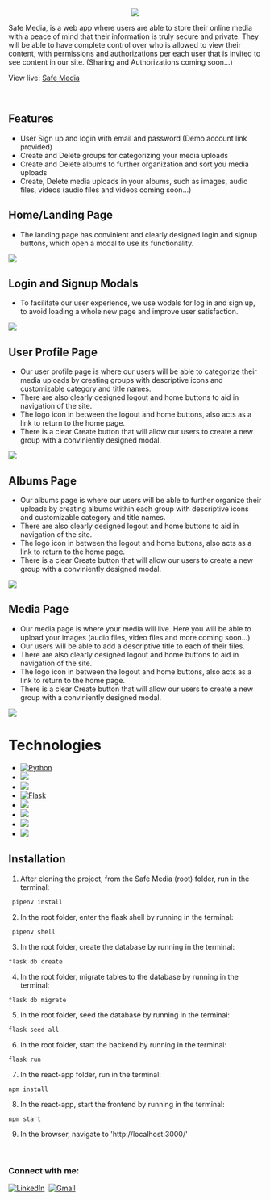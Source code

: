 <br />
<br />

<p align='center'>
  <img src='https://safemedia-capstone.s3.us-east-2.amazonaws.com/Public/safemedia-logo-removebg.png' >
</p>

Safe Media, is a web app where users are able to store their online media with a peace of mind that their information is truly secure and private. They will be able to have complete control over who is allowed to view their content, with permissions and authorizations per each user that is invited to see content in our site. (Sharing and Authorizations coming soon...)

View live: <a href='https://safemedia.herokuapp.com/'>Safe Media</a>

<br />

## Features

-   User Sign up and login with email and password (Demo account link provided)
-   Create and Delete groups for categorizing your media uploads
-   Create and Delete albums to further organization and sort you media uploads
-   Create, Delete media uploads in your albums, such as images, audio files, videos (audio files and videos coming soon...)
    <br />

## Home/Landing Page

- The landing page has convinient and clearly designed login and signup buttons, which open a modal to use its functionality.

<img src='https://safemedia-capstone.s3.us-east-2.amazonaws.com/Public/safemedia-landing-page.png' >
    <br />
    
## Login and Signup Modals

- To facilitate our user experience, we use wodals for log in and sign up, to avoid loading a whole new page and improve user satisfaction.

<img src='https://safemedia-capstone.s3.us-east-2.amazonaws.com/Public/safemedia-login-signup.png' >
    <br />

## User Profile Page

- Our user profile page is where our users will be able to categorize their media uploads by creating groups with descriptive icons and customizable category and title names.
- There are also clearly designed logout and home buttons to aid in navigation of the site.
- The logo icon in between the logout and home buttons, also acts as a link to return to the home page.
- There is a clear Create button that will allow our users to create a new group with a conviniently designed modal.

<img src='https://safemedia-capstone.s3.us-east-2.amazonaws.com/Public/groups-page.png' >
    <br />

## Albums Page

- Our albums page is where our users will be able to further organize their uploads by creating albums within each group with descriptive icons and customizable category and title names.
- There are also clearly designed logout and home buttons to aid in navigation of the site.
- The logo icon in between the logout and home buttons, also acts as a link to return to the home page.
- There is a clear Create button that will allow our users to create a new group with a conviniently designed modal.

<img src='https://safemedia-capstone.s3.us-east-2.amazonaws.com/Public/albums-page.png' >
    <br />
    
## Media Page

- Our media page is where your media will live. Here you will be able to upload your images (audio files, video files and more coming soon...)
- Our users will be able to add a descriptive title to each of their files.
- There are also clearly designed logout and home buttons to aid in navigation of the site.
- The logo icon in between the logout and home buttons, also acts as a link to return to the home page.
- There is a clear Create button that will allow our users to create a new group with a conviniently designed modal.

<img src='https://safemedia-capstone.s3.us-east-2.amazonaws.com/Public/media-page.png' >
    <br />

# Technologies

-   <a href="https://www.python.org/"><img alt="Python" src="https://img.shields.io/badge/-Python-3776AB?style=flat-square&logo=Python&logoColor=white&" /></a>
-   <a href="https://developer.mozilla.org/en-US/docs/Web/CSS"><img src="https://img.shields.io/badge/-CSS3-1572B6?logo=CSS3" /></a>
-   <a href="https://developer.mozilla.org/en-US/docs/Web/HTML"><img src="https://img.shields.io/badge/-HTML5-E34F26?logo=HTML5&logoColor=ffffff" /></a>
-   <a href="https://flask.palletsprojects.com/en/1.1.x/"><img alt="Flask" src="https://img.shields.io/badge/-Flask-000000?style=flat-square&logo=Flask&logoColor=white" /></a>
-   <a href="https://www.postgresql.org/"><img src="https://img.shields.io/badge/-PostgreSQL-336791?logo=PostgreSQL" /></a>
-   <a href="https://reactjs.org/"><img src="https://img.shields.io/badge/-React-61DAFB?logo=React&logoColor=333333" /></a>
-   <a href="https://redux.js.org/"><img src="https://img.shields.io/badge/-Redux-764ABC?logo=Redux" /></a>
-   <a href=https://www.sqlalchemy.org/><img src=https://img.shields.io/badge/-SQLAlchemy-red /></a>
    <br />

## Installation

1. After cloning the project, from the Safe Media (root) folder, run in the terminal:

```
 pipenv install
```

2. In the root folder, enter the flask shell by running in the terminal:

```
 pipenv shell
```

3. In the root folder, create the database by running in the terminal:

```
flask db create
```

4. In the root folder, migrate tables to the database by running in the terminal:

```
flask db migrate
```

5. In the root folder, seed the database by running in the terminal:

```
flask seed all
```

6. In the root folder, start the backend by running in the terminal:

```
flask run
```

7. In the react-app folder, run in the terminal:

```
npm install
```

8. In the react-app, start the frontend by running in the terminal:

```
npm start
```

9. In the browser, navigate to 'http://localhost:3000/'

<br />

### Connect with me:

<a href="https://www.linkedin.com/in/jonathan-borja-1a9959172/"><img src="https://img.shields.io/badge/linkedin-%230077B5.svg?&style=for-the-badge&logo=linkedin&logoColor=white" alt="LinkedIn" /></a>&nbsp;
<a href="mailto:jborja-one@gmail.com?subject=GitHub"><img src="https://img.shields.io/badge/gmail-%23D14836.svg?&style=for-the-badge&logo=gmail&logoColor=white" alt="Gmail"/></a>&nbsp;
